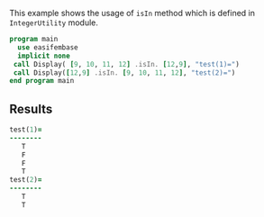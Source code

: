 This example shows the usage of `isIn` method which is defined in `IntegerUtility` module.

```fortran
program main
  use easifembase
  implicit none
 call Display( [9, 10, 11, 12] .isIn. [12,9], "test(1)=")
 call Display([12,9] .isIn. [9, 10, 11, 12], "test(2)=")
end program main
```

## Results

```fortran
test(1)=
--------
   T    
   F    
   F    
   T    
test(2)=
--------
   T    
   T
```
